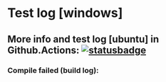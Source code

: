 # Test log [windows]

## More info and test log [ubuntu] in Github.Actions: [![statusbadge](../../actions/workflows/buildtest.yaml/badge.svg?branch=main&event=push)](../../actions/workflows/buildtest.yaml)
        
### Compile failed (build log):
```

```